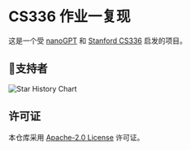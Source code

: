 # CS336 作业一复现

这是一个受 [nanoGPT](https://github.com/karpathy/nanoGPT) 和 [Stanford CS336](https://cs336.stanford.edu/) 启发的项目。


## 🫶支持者

<picture>
  <source media="(prefers-color-scheme: dark)" srcset="https://api.star-history.com/svg?repos=liuhaoran124578/cs336_basics&type=Date&theme=dark"/>
  <source media="(prefers-color-scheme: light)" srcset="https://api.star-history.com/svg?repos=liuhaoran124578/cs336_basics&type=Date"/>
  <img alt="Star History Chart" src="https://api.star-history.com/svg?repos=liuhaoran124578/cs336_basics&type=Date"/>
</picture>


## 许可证

本仓库采用 [Apache-2.0 License](LICENSE) 许可证。
